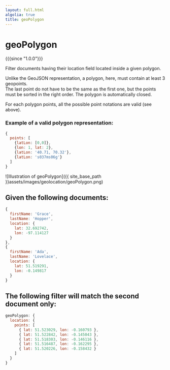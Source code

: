 ```yaml
---
layout: full.html
algolia: true
title: geoPolygon
---
```


# geoPolygon

{{{since "1.0.0"}}}

Filter documents having their location field located inside a given polygon.

Unlike the GeoJSON representation, a polygon, here, must contain at least 3 geopoints.  
The last point do not have to be the same as the first one, but the points must be sorted in the right order. The polygon is automatically closed.

For each polygon points, all the possible point notations are valid (see above).

### Example of a valid polygon representation:

```javascript
{
  points: [
    {latLon: [0,0]},
    {lon: 1, lat: 2},
    {latLon: '40.71, 70.32'},
    {latLon: 's037ms06g'}
  ]
}
```

![Illustration of geoPolygon]({{ site_base_path }}assets/images/geolocation/geoPolygon.png)

## Given the following documents:

```javascript
{
  firstName: 'Grace',
  lastName: 'Hopper',
  location: {
    lat: 32.692742,
    lon: -97.114127
  }
},
{
  firstName: 'Ada',
  lastName: 'Lovelace',
  location: {
    lat: 51.519291,
    lon: -0.149817
  }
}
```

## The following filter will match the second document only:

```javascript
geoPolygon: {
  location: {
    points: [
      { lat: 51.523029, lon: -0.160793 },
      { lat: 51.522842, lon: -0.145043 },
      { lat: 51.518303, lon: -0.146116 },
      { lat: 51.516487, lon: -0.162295 },
      { lat: 51.520226, lon: -0.158432 }
    ]
  }
}
```
